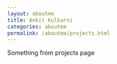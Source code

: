 ```yaml
---
layout: aboutme
title: Ankit Kulkarni
categories: aboutme
permalink: /aboutme/projects.html
---
```

Something from projects page<br>
